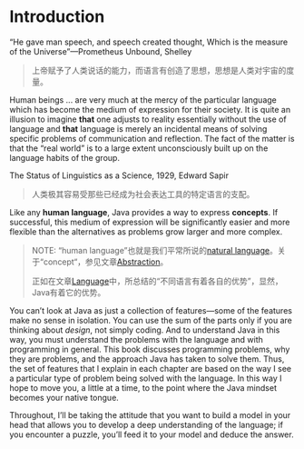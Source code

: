 # Introduction

“He gave man speech, and speech created thought, Which is the measure of the Universe”—Prometheus Unbound, Shelley

> 上帝赋予了人类说话的能力，而语言有创造了思想，思想是人类对宇宙的度量。

Human beings ... are very much at the mercy of the particular language which has become the medium of expression for their society. It is quite an illusion to imagine **that** one adjusts to reality essentially without the use of language and **that** language is merely an incidental means of solving specific problems of communication and reflection. The fact of the matter is that the “real world” is to a large extent unconsciously built up on the language habits of the group. 

The Status of Linguistics as a Science, 1929, Edward Sapir

> 人类极其容易受那些已经成为社会表达工具的特定语言的支配。

Like any **human language**, Java provides a way to express **concepts**. If successful, this medium of expression will be significantly easier and more flexible than the alternatives as problems grow larger and more complex.

> NOTE: “human language”也就是我们平常所说的[natural language](http://en.wikipedia.org/wiki/Natural_language)。关于“concept“，参见文章[Abstraction](https://dengking.github.io/Post/Abstraction/Abstraction/)。
>
> 正如在文章[Language](https://dengking.github.io/Post/Language/Language/)中，所总结的“不同语言有着各自的优势”，显然，Java有着它的优势。

You can’t look at Java as just a collection of features—some of the features make no sense in isolation. You can use the sum of the parts only if you are thinking about *design*, not simply coding. And to understand Java in this way, you must understand the problems with the language and with programming in general. This book discusses programming problems, why they are problems, and the approach Java has taken to solve them. Thus, the set of features that I explain in each chapter are based on the way I see a particular type of problem being solved with the language. In this way I hope to move you, a little at a time, to the point where the Java mindset becomes your native tongue.

Throughout, I’ll be taking the attitude that you want to build a model in your head that allows you to develop a deep understanding of the language; if you encounter a puzzle, you’ll feed it to your model and deduce the answer.